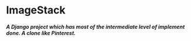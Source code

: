 # ImageStack
##### A Django project which has most of the intermediate level of implement done. A clone like Pinterest.
